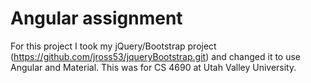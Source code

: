 # Angular assignment

For this project I took my jQuery/Bootstrap project (https://github.com/jross53/jqueryBootstrap.git) and changed it to use Angular and Material. This was for CS 4690 at Utah Valley University.